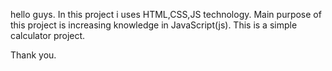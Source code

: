 hello guys.
In this project i uses HTML,CSS,JS technology.
Main purpose of this project is increasing knowledge in JavaScript(js).
This is a simple calculator project.


Thank you.

